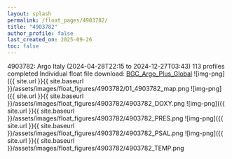 ```yaml
---
layout: splash
permalink: /float_pages/4903782/
title: "4903782"
author_profile: false
last_created_on: 2025-09-26
toc: false
---
```

 
4903782: Argo Italy (2024-04-28T22:15 to 2024-12-27T03:43)
113 profiles completed
Individual float file download: [BGC_Argo_Plus_Global](https://ftp.soest.hawaii.edu/bgc_argo_plus/Individual_Floats/outliers_removed/4903782_Sprof_processed.nc)
![img-png]({{ site.url }}{{ site.baseurl }}/assets/images/float_figures/4903782/01_4903782_map.png
![img-png]({{ site.url }}{{ site.baseurl }}/assets/images/float_figures/4903782/4903782_DOXY.png
![img-png]({{ site.url }}{{ site.baseurl }}/assets/images/float_figures/4903782/4903782_PRES.png
![img-png]({{ site.url }}{{ site.baseurl }}/assets/images/float_figures/4903782/4903782_PSAL.png
![img-png]({{ site.url }}{{ site.baseurl }}/assets/images/float_figures/4903782/4903782_TEMP.png
